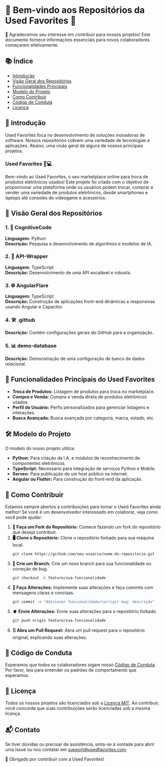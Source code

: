 # 🎉 Bem-vindo aos Repositórios da Used Favorites 🎉

👏 Agradecemos seu interesse em contribuir para nossos projetos! Este documento fornece informações essenciais para novos colaboradores começarem efetivamente.

## 📚 Índice
- [Introdução](#introdução)
- [Visão Geral dos Repositórios](#visão-geral-dos-repositórios)
- [Funcionalidades Principais](#funcionalidades-principais)
- [Modelo do Projeto](#modelo-do-projeto)
- [Como Contribuir](#como-contribuir)
- [Código de Conduta](#código-de-conduta)
- [Licença](#licença)

## 📜 Introdução
Used Favorites foca no desenvolvimento de soluções inovadoras de software. Nossos repositórios cobrem uma variedade de tecnologias e aplicações. Abaixo, uma visão geral de alguns de nossos principais projetos.

### Used Favorites 🔄💻
Bem-vindo ao Used Favorites, o seu marketplace online para troca de produtos eletrônicos usados! Este projeto foi criado com o objetivo de proporcionar uma plataforma onde os usuários podem trocar, comprar e vender uma variedade de produtos eletrônicos, desde smartphones e laptops até consoles de videogame e acessórios.

## 📁 Visão Geral dos Repositórios
### 1. 🧠 CognitiveCode
**Linguagem:** Python  
**Descrição:** Pesquisa e desenvolvimento de algoritmos e modelos de IA.

### 2. 🔗 API-Wrapper
**Linguagem:** TypeScript  
**Descrição:** Desenvolvimento de uma API escalável e robusta.

### 3. 🌐 AngularFlare
**Linguagem:** TypeScript  
**Descrição:** Construção de aplicações front-end dinâmicas e responsivas usando Angular e Capacitor.

### 4. 🛠️ .github
**Descrição:** Contém configurações gerais do GitHub para a organização.

### 5. 📊 demo-database
**Descrição:** Demonstração de uma configuração de banco de dados relacional.

## 🚀 Funcionalidades Principais do Used Favorites
- **Troca de Produtos:** Listagem de produtos para troca no marketplace.
- **Compra e Venda:** Compra e venda direta de produtos eletrônicos usados.
- **Perfil do Usuário:** Perfis personalizados para gerenciar listagens e interações.
- **Busca Avançada:** Busca avançada por categoria, marca, estado, etc.

## 🛠️ Modelo do Projeto
O modelo do nosso projeto utiliza:
- **Python:** Para criação da I.A. e módulos de reconhecimento de componentes eletrônicos.
- **TypeScript:** Necessário para integração de serviços Python e Mobile.
- **Serveo:** Para publicação de um host público na internet.
- **Angular ou Flutter:** Para construção do front-end da aplicação.

## 🤝 Como Contribuir
Estamos sempre abertos a contribuições para tornar o Used Favorites ainda melhor! Se você é um desenvolvedor interessado em colaborar, veja como você pode ajudar:

1. **🍴 Faça um Fork do Repositório:** Comece fazendo um fork do repositório que deseja contribuir.
2. **🖥️ Clone o Repositório:** Clone o repositório forkado para sua máquina local.
    ```sh
    git clone https://github.com/seu-usuario/nome-do-repositorio.git
    ```
3. **🌿 Crie um Branch:** Crie um novo branch para sua funcionalidade ou correção de bug.
    ```sh
    git checkout -b feature/sua-funcionalidade
    ```
4. **🔨 Faça Alterações:** Implemente suas alterações e faça commits com mensagens claras e concisas.
    ```sh
    git commit -m "Adicionar funcionalidade/corrigir bug: descrição"
    ```
5. **⬆️ Envie Alterações:** Envie suas alterações para o repositório forkado.
    ```sh
    git push origin feature/sua-funcionalidade
    ```
6. **🔃 Abra um Pull Request:** Abra um pull request para o repositório original, explicando suas alterações.

## 🤝 Código de Conduta
Esperamos que todos os colaboradores sigam nosso [Código de Conduta](https://github.com/Used-Favorites/.github/blob/main/CODE_OF_CONDUCT.md). Por favor, leia para entender os padrões de comportamento que esperamos.

## 📜 Licença
Todos os nossos projetos são licenciados sob a [Licença MIT](LICENSE). Ao contribuir, você concorda que suas contribuições serão licenciadas sob a mesma licença.

## 📬 Contato
Se tiver dúvidas ou precisar de assistência, sinta-se à vontade para abrir uma issue ou nos contatar em support@usedfavorites.com.

🙏 Obrigado por contribuir com a Used Favorites!
